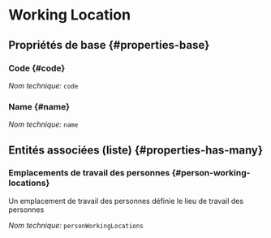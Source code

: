 #  Working Location
<!--- THIS FILE IS GENERATED PLEASE DO NOT EDIT IT DIRECTLY --->



<OH code="workingLocation"/>


## Propriétés de base {#properties-base}

### Code {#code}



*Nom technique:* ```code```
<PH code="workingLocation:code"/>

### Name {#name}



*Nom technique:* ```name```
<PH code="workingLocation:name"/>




## Entités associées (liste) {#properties-has-many}

### Emplacements de travail des personnes {#person-working-locations}

Un emplacement de travail des personnes définie le lieu de travail des personnes

*Nom technique:* ```personWorkingLocations```
<PH code="workingLocation:personWorkingLocations"/>




